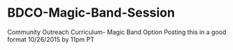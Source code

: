 # BDCO-Magic-Band-Session
Community Outreach Curriculum- Magic Band Option
Posting this in a good format 10/26/2015 by 11pm PT
